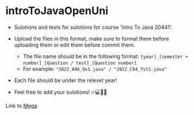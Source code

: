 # introToJavaOpenUni
* Sulotions and tests for sulotions for course 'Intro To Java 20441'.

* Upload the files in this format, make sure to format them before uploading them or edit them before commit them.
  * The file name should be in the following format: ```[year]_[semester + number]_[Question / test]_[Question number]```. 
  * For example: ```"2022_A96_Qs1.java" / "2022_C84_Tst2.java"```

* Each file should be under the relevet year!

* Feel free to add your sulotions! 🔥💻🤘🏻

Link to [Mega ]( https://mega.nz/folder/0Sg0iD4B#0OPF1JJgFjtYoJuStlsCtA )
